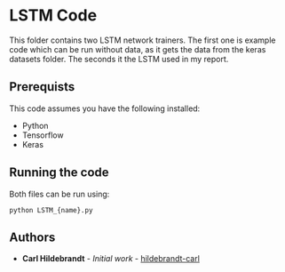 # LSTM Code

This folder contains two LSTM network trainers. The first one is example code which can be run without data, as it gets the data from the keras datasets folder. The seconds it the LSTM used in my report.

## Prerequists

This code assumes you have the following installed:

* Python
* Tensorflow
* Keras

## Running the code

Both files can be run using:

```
python LSTM_{name}.py
```

## Authors

* **Carl Hildebrandt** - *Initial work* - [hildebrandt-carl](https://github.com/hildebrandt-carl)
